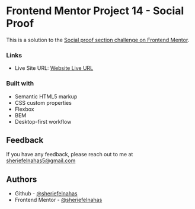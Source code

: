 # Frontend Mentor Project 14 - Social Proof

This is a solution to the [Social proof section challenge on Frontend Mentor](https://www.frontendmentor.io/challenges/social-proof-section-6e0qTv_bA).

### Links

- Live Site URL: [Website Live URL](https://sherief-elnahas-fem-social-proof.netlify.app/)

### Built with

- Semantic HTML5 markup
- CSS custom properties
- Flexbox
- BEM
- Desktop-first workflow

## Feedback

If you have any feedback, please reach out to me at sheriefelnahas5@gmail.com

## Authors

- Github - [@sheriefelnahas](https://github.com/SheriefElnahas)
- Frontend Mentor - [@sheriefelnahas](https://www.frontendmentor.io/profile/SheriefElnahas)
